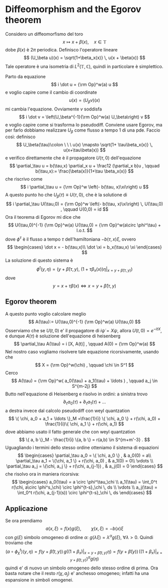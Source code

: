 


# Diffeomorphism and the Egorov theorem 

Considero un diffeomorfismo del toro
$$
x \mapsto x + \beta(x) , \quad x \in \mathbb T
$$
dobe $\beta(x)$ è $2\pi$ periodica. Definisco  l'operatore lineare
$$
(U_\beta u)(x) = \sqrt{1+\beta_x(x)} \, u(x + \beta(x))
$$
Tale operatore è una isometria di $L^2(\mathbb T, \mathbb C)$, quindi in particolare è simplettico. 

Parto da equazione 
$$
i \dot u = {\rm Op}^w(a) u
$$
e voglio capire come il cambio di coordinate
$$
u(x) = (U_\beta v)(x)
$$
 mi cambia l'equazione. Ovviamente $v$ soddisfa
$$
i \dot v = \left(U_\beta^{-1}{\rm Op}^w(a) U_\beta\right) v
$$
e voglio capire come si trasforma lo pseudodiff. Conviene usare Egorov, ma per farlo dobbiamo realizzare $U_\beta$ come flusso a tempo $1$ di una pde. Faccio così: definisco
$$
U_\beta(\tau)\colon  \ \ \ u(x) \mapsto \sqrt{1+ \tau\beta_x(x)} \, u(x+\tau\beta(x))
$$
e verifico direttamente che è il propagatore $U(\tau,0)$ dell'equazione 
$$
\partial_\tau u  = b(\tau,x) \partial_x u + \frac12 (\partial_x b)u , \qquad b(\tau,x):= \frac{\beta(x)}{1+\tau \beta_x(x)}
$$
che riscrivo come 
$$
i \partial_\tau u = {\rm Op}^w \left(- b(\tau, x)\xi\right) u
$$
A questo punto ho che $U_\beta(\tau) \equiv U(\tau,0)$, che è la solutione di
$$
i \partial_\tau U(\tau,0) = {\rm Op}^w \left(- b(\tau, x)\xi\right) \, U(\tau,0) , \qquad U(0,0) = id
$$
 Ora il teorema di Egorov mi dice che
$$
U(\tau,0)^{-1} {\rm Op}^w(a) U(\tau,0) = {\rm Op}^w(a\circ \phi^\tau) + l.o.t.
$$
dove $\phi^\tau$ è il flusso a tempo $\tau$ dell'hamiltoniana $-b(\tau,x)\xi$, ovvero
$$
\begin{cases}
\dot x = - b(\tau,x)\\
\dot \xi = b_x(\tau,x) \xi
\end{cases}
$$
La soluzione di questo sistema è 
$$
\phi^t(y,\eta) = \left(y + \check\beta(\tau,y) , \ (1+\tau \beta_x(x))\eta\vert_{x = y + \check\beta(\tau,y)} \right) 
$$
dove 
$$
y = x+ \tau \beta(x) \Leftrightarrow x = y + \check\beta(\tau,y)
$$
## Egorov theorem
A questo punto voglio calcolare meglio 
$$
A(\tau):= U(\tau,0)^{-1} {\rm Op}^w(a) U(\tau,0) 
$$
Osserviamo che se $U(t,0)$ e' il propagatore di $i \dot \psi = X \psi$, allora $U(t,0) = e^{-i t X}$, e dunque
 $A(\tau)$ è soluzione dell'equazione di heisenberg
$$
\partial_\tau A(\tau) = i  [X, A(t)] , \qquad A(0) =  {\rm Op}^w(a)
$$
Nel nostro caso vogliamo risolvere tale equazione ricorsivamente, usando che
$$
X = {\rm Op}^w(\chi) , \qquad \chi \in S^1
$$
Cerco 
$$
A(\tau) =  {\rm Op}^w( a_0(\tau) + a_1(\tau) + \ldots ) , \qquad a_j \in S^{m-2j}
$$
Butto nell'equazione di Heisenberg e risolvo in ordini: a sinistra trovo
$$
 \partial_\tau a_0(\tau) + \partial_\tau a_1(\tau) + \ldots
$$
a destra invece dal calcolo pseudodiff con weyl quantzation
$$
\{ \chi, a_0 + a_1 + \ldots \}_M =\frac{1}{i} \{ \chi, a_0 \} + r(\chi, a_0) + \frac{1}{i}\{ \chi, a_1 \} + r(\chi, a_1) 
$$
dove abbiamo usato il fatto generale che con weyl quantzation
$$
\{ a, b  \}_M - \frac{1}{i} \{a, b \} = r(a,b) \in  S^{m+m'-3} . 
$$
Uguagliando i termini dello stesso ordine otteniamo il sistema di equazioni
$$
\begin{cases}
\partial_\tau a_0 = \{ \chi, a_0 \} ,  & a_0(0) = a\\
\partial_\tau a_1 = \{\chi, a_1 \} + r(\chi, a_0) , & a_1(0) = 0\\
\vdots \\
\partial_\tau a_j = \{\chi, a_j \} + r(\chi, a_{j-1}) , & a_j(0) = 0
\end{cases}
$$
che risolvo ora in maniera ricorsiva:
$$
\begin{cases}
a_0(\tau) = a \circ \phi^\tau_\chi \\
a_1(\tau) = \int_0^t r(\chi, a\circ \phi^s_\chi) \circ \phi^{t-s}_\chi \, ds \\
\vdots \\
a_j(\tau) = \int_0^t r(\chi, a_{j-1}(s)) \circ \phi^{t-s}_\chi \, ds 
\end{cases}
$$

## Applicazione
Se ora prendiamo
$$
a(x,\xi) = f(x)g(\xi) , \qquad \chi(x,\xi) =- b(x) \xi 
$$
con $g(\xi)$ simbolo omogeneo di ordine $\alpha$: $g(\lambda \xi) = \lambda^\alpha g(\xi)$, $\forall \lambda >0$. Quindi troviamo che
$$
\left(a\circ \phi^t_\chi\right)(y,\eta) = f(y + \check\beta(t,y)) \, g( (1+\beta_x)\vert_{x=y+\check\beta(t,y)}\eta) = 
 f(y + \check\beta(y)) \,  \left((1+\beta_x)\vert_{x=y+\check\beta(t,y)}\right)^{\alpha}g( \eta)
$$
quindi e' di nuovo un simbolo omogeneo dello stesso ordine di prima. Ora basta notare che il resto $r(\chi, a_j)$ e' anchesso omogeneo; infatti ha una espansione in simboli omogenei.
